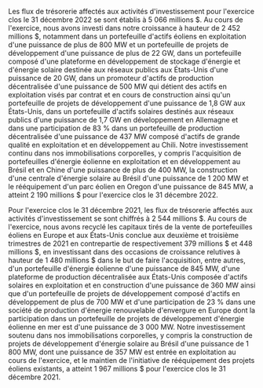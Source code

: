 Les flux de trésorerie affectés aux activités d'investissement pour l'exercice clos le 31 décembre 2022 se sont établis à 5 066 millions \$. Au cours de l'exercice, nous avons investi dans notre croissance à hauteur de 2 452 millions \$, notamment dans un portefeuille d'actifs éoliens en exploitation d'une puissance de plus de 800 MW et un portefeuille de projets de développement d'une puissance de plus de 22 GW, dans un portefeuille composé d'une plateforme en développement de stockage d'énergie et d'énergie solaire destinée aux réseaux publics aux États-Unis d'une puissance de 20 GW, dans un promoteur d'actifs de production décentralisée d'une puissance de 500 MW qui détient des actifs en exploitation visés par contrat et en cours de construction ainsi qu'un portefeuille de projets de développement d'une puissance de 1,8 GW aux États-Unis, dans un portefeuille d'actifs solaires destinés aux réseaux publics d'une puissance de 1,7 GW en développement en Allemagne et dans une participation de 83 % dans un portefeuille de production décentralisée d'une puissance de 437 MW composé d'actifs de grande qualité en exploitation et en développement au Chili. Notre investissement continu dans nos immobilisations corporelles, y compris l'acquisition de portefeuilles d'énergie éolienne en exploitation et en développement au Brésil et en Chine d'une puissance de plus de 400 MW, la construction d'une centrale d'énergie solaire au Brésil d'une puissance de 1 200 MW et le rééquipement d'un parc éolien en Oregon d'une puissance de 845 MW, a atteint 2 190 millions \$ pour l'exercice clos le 31 décembre 2022.

Pour l'exercice clos le 31 décembre 2021, les flux de trésorerie affectés aux activités d'investissement se sont chiffrés à 2 544 millions \$. Au cours de l'exercice, nous avons recyclé les capitaux tirés de la vente de portefeuilles éoliens en Europe et aux États-Unis conclue aux deuxième et troisième trimestres de 2021 en contrepartie de respectivement 379 millions \$ et 448 millions \$, en investissant dans des occasions de croissance relutives à hauteur de 1 480 millions \$ dans le but de faire l'acquisition, entre autres, d'un portefeuille d'énergie éolienne d'une puissance de 845 MW, d'une plateforme de production décentralisée aux États-Unis composée d'actifs solaires en exploitation et en construction d'une puissance de 360 MW ainsi que d'un portefeuille de projets de développement composé d'actifs en développement de plus de 700 MW et d'une participation de 23 % dans une société de production d'énergie renouvelable d'envergure en Europe dont la participation dans un portefeuille de projets de développement d'énergie éolienne en mer est d'une puissance de 3 000 MW. Notre investissement soutenu dans nos immobilisations corporelles, y compris la construction de projets de développement d'énergie solaire au Brésil d'une puissance de 1 800 MW, dont une puissance de 357 MW est entrée en exploitation au cours de l'exercice, et le maintien de l'initiative de rééquipement des projets éoliens existants, a atteint 1 967 millions \$ pour l'exercice clos le 31 décembre 2021.